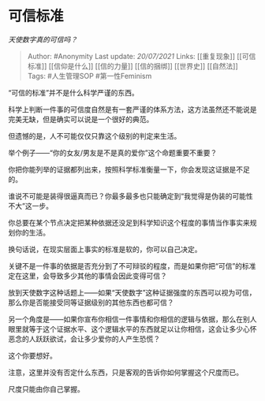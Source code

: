 # 可信标准
*天使数字真的可信吗？*

> Author: #Anonymity 
Last update: *20/07/2021* 
Links: [[重复现象]] [[可信标准]] [[信仰是什么]] [[信的力量]] [[信的捆绑]] [[世界史]] [[自然法]] 
Tags: #人生管理SOP #第一性Feminism 


“可信的标准”并不是什么科学严谨的东西。

科学上判断一件事的可信度自然是有一套严谨的体系方法，这方法虽然还不能说是完美无缺，但是确实可以说是一个很好的典范。

但遗憾的是，人不可能仅仅只靠这个级别的判定来生活。

举个例子——“你的女友/男友是不是真的爱你”这个命题重要不重要？

你把你能列举的证据都列出来，按照科学标准衡量一下，你会发现这证据是不足的。

谁说不可能是装得很逼真而已？你最多最多也只能确定到“我觉得是伪装的可能性不大”这一步。

你总要在某个节点决定把某种依据还没足到科学知识这个程度的事情当作事实来规划你的生活。

换句话说，在现实层面上事实的标准是软的，你可以自己决定。

关键不是一件事的依据是否充分到了不可辩驳的程度，而是如果你把“可信”的标准定在这里，会导致多少其他的事情会因此变得可信？

放到天使数字这种话题上——如果“天使数字”这种证据强度的东西可以视为可信，那么你是否能接受同等证据级别的其他东西也都可信？

另一个角度是——如果你宣布你相信一件事情和你相信的逻辑与依据，那么在别人眼里就等于这个证据水平、这个逻辑水平的东西就足以让你相信，这会让多少心怀恶念的人跃跃欲试，会让多少爱你的人产生恐慌？

这个你要想好。

注意，这里并没有否定什么东西，只是客观的告诉你如何掌握这个尺度而已。

尺度只能由你自己掌握。
